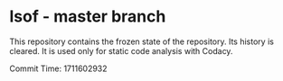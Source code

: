# lsof - master branch

This repository contains the frozen state of the repository.
Its history is cleared. It is used only for static code
analysis with Codacy.

Commit Time: 1711602932
